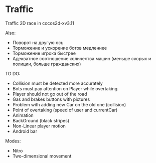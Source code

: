 # Traffic
Traffic 2D race in cocos2d-xv3.11

Also:
  - Поворот на другую ось
  - Торможение и ускорение ботов медленнее
  - Торможение игрока быстрее
  - Адекватное соотношение количества машин (меньше скорых и полиции, больше гражданских)

TO DO:
  - Collision must be detected more accurately
  - Bots must pay attention on Player while overtaking
  - Player should not go out of the road
  - Gas and brakes buttons with pictures
  - Problem with adding new Car on the old one (collision)
  - Point of overtaking (speed of user and currentCar)
  - Animation
  - BackGround (black stripes)
  - Non-Linear player motion
  - Android bar

Modes:
  - Nitro
  - Two-dimensional movement
